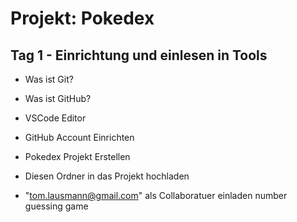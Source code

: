 # Projekt: Pokedex

## Tag 1 - Einrichtung und einlesen in Tools

- Was ist Git?
- Was ist GitHub?
- VSCode Editor

- GitHub Account Einrichten
- Pokedex Projekt Erstellen
- Diesen Ordner in das Projekt hochladen
- "tom.lausmann@gmail.com" als Collaboratuer einladen
  number guessing game